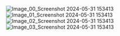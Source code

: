 ![Image_00_Screenshot 2024-05-31 153413](https://github.com/ailuridze/KryptoJobs2Go/assets/123531705/ffe1ba73-3205-458c-a0b6-90f2b242d249)
![Image_01_Screenshot 2024-05-31 153413](https://github.com/ailuridze/KryptoJobs2Go/assets/123531705/8032635e-a3b1-4b88-9982-9178d06aa7a7)
![Image_02_Screenshot 2024-05-31 153413](https://github.com/ailuridze/KryptoJobs2Go/assets/123531705/1e0f179b-42dc-47b2-9343-6843a496607f)
![Image_03_Screenshot 2024-05-31 153413](https://github.com/ailuridze/KryptoJobs2Go/assets/123531705/d67bd53f-eb8a-43ea-910e-213b1301a096)
